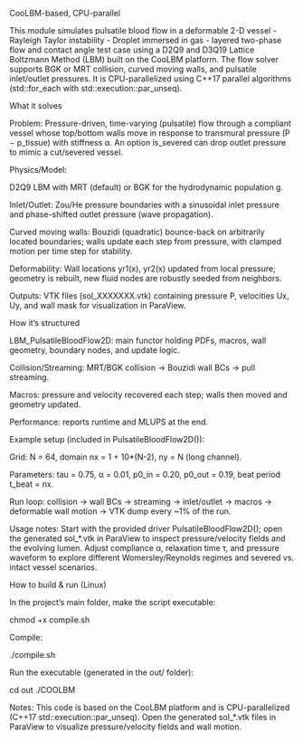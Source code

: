 CooLBM-based, CPU-parallel

This module simulates pulsatile blood flow in a deformable 2-D vessel - Rayleigh Taylor instability - Droplet immersed in gas - layered two-phase flow and contact angle test case using a D2Q9 and D3Q19 Lattice Boltzmann Method (LBM) built on the CooLBM platform. The flow solver supports BGK or MRT collision, curved moving walls, and pulsatile inlet/outlet pressures. It is CPU-parallelized using C++17 parallel algorithms (std::for_each with std::execution::par_unseq).

What it solves

Problem: Pressure-driven, time-varying (pulsatile) flow through a compliant vessel whose top/bottom walls move in response to transmural pressure (P − p_tissue) with stiffness α. An option is_severed can drop outlet pressure to mimic a cut/severed vessel.

Physics/Model:

D2Q9 LBM with MRT (default) or BGK for the hydrodynamic population g.

Inlet/Outlet: Zou/He pressure boundaries with a sinusoidal inlet pressure and phase-shifted outlet pressure (wave propagation).

Curved moving walls: Bouzidi (quadratic) bounce-back on arbitrarily located boundaries; walls update each step from pressure, with clamped motion per time step for stability.

Deformability: Wall locations yr1(x), yr2(x) updated from local pressure; geometry is rebuilt, new fluid nodes are robustly seeded from neighbors.

Outputs: VTK files (sol_XXXXXXX.vtk) containing pressure P, velocities Ux, Uy, and wall mask for visualization in ParaView.

How it’s structured

LBM_PulsatileBloodFlow2D: main functor holding PDFs, macros, wall geometry, boundary nodes, and update logic.

Collision/Streaming: MRT/BGK collision → Bouzidi wall BCs → pull streaming.

Macros: pressure and velocity recovered each step; walls then moved and geometry updated.

Performance: reports runtime and MLUPS at the end.

Example setup (included in PulsatileBloodFlow2D()):

Grid: N = 64, domain nx = 1 + 10*(N-2), ny = N (long channel).

Parameters: tau = 0.75, α = 0.01, p0_in = 0.20, p0_out = 0.19, beat period t_beat = nx.

Run loop: collision → wall BCs → streaming → inlet/outlet → macros → deformable wall motion → VTK dump every ~1% of the run.

Usage notes:
Start with the provided driver PulsatileBloodFlow2D(); open the generated sol_*.vtk in ParaView to inspect pressure/velocity fields and the evolving lumen. Adjust compliance α, relaxation time τ, and pressure waveform to explore different Womersley/Reynolds regimes and severed vs. intact vessel scenarios.



How to build & run (Linux)

In the project’s main folder, make the script executable:

chmod +x compile.sh


Compile:

./compile.sh


Run the executable (generated in the out/ folder):

cd out
./COOLBM


Notes: This code is based on the CooLBM platform and is CPU-parallelized (C++17 std::execution::par_unseq). Open the generated sol_*.vtk files in ParaView to visualize pressure/velocity fields and wall motion.
